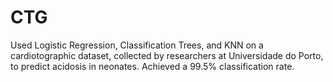 # CTG
Used Logistic Regression, Classification Trees, and KNN on a cardiotographic dataset, collected by researchers at Universidade do Porto, to predict acidosis in neonates.  Achieved a 99.5% classification rate.

